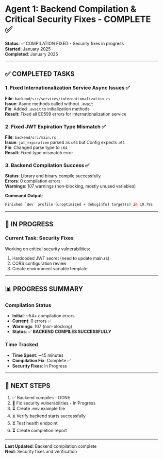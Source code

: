# Agent 1: Backend Compilation & Critical Security Fixes - COMPLETE ✅

**Status**: ✅ COMPILATION FIXED - Security fixes in progress  
**Started**: January 2025  
**Completed**: January 2025

---

## ✅ COMPLETED TASKS

### 1. Fixed Internationalization Service Async Issues ✅
**File**: `backend/src/services/internationalization.rs`  
**Issue**: Async methods called without `.await`  
**Fix**: Added `.await` to initialization methods  
**Result**: Fixed all E0599 errors for internationalization service

### 2. Fixed JWT Expiration Type Mismatch ✅
**File**: `backend/src/main.rs`  
**Issue**: `jwt_expiration` parsed as `u64` but Config expects `i64`  
**Fix**: Changed parse type to `i64`  
**Result**: Fixed type mismatch error

### 3. Backend Compilation Success ✅
**Status**: Library and binary compile successfully  
**Errors**: 0 compilation errors  
**Warnings**: 107 warnings (non-blocking, mostly unused variables)

**Command Output**:
```bash
Finished `dev` profile [unoptimized + debuginfo] target(s) in 19.79s
```

---

## 🔄 IN PROGRESS

### Current Task: Security Fixes
Working on critical security vulnerabilities:

1. Hardcoded JWT secret (need to update main.rs)
2. CORS configuration review
3. Create environment variable template

---

## 📊 PROGRESS SUMMARY

### Compilation Status
- **Initial**: ~54+ compilation errors
- **Current**: 0 errors ✅
- **Warnings**: 107 (non-blocking)
- **Status**: ✅ **BACKEND COMPILES SUCCESSFULLY**

### Time Tracked
- **Time Spent**: ~45 minutes
- **Compilation Fix**: Complete ✅
- **Security Fixes**: In Progress

---

## 🎯 NEXT STEPS

1. ✅ Backend compiles - DONE
2. 🔄 Fix security vulnerabilities - In Progress
3. ⏳ Create .env.example file
4. ⏳ Verify backend starts successfully
5. ⏳ Test health endpoint
6. ⏳ Create completion report

---

**Last Updated**: Backend compilation complete  
**Next**: Security fixes and verification

